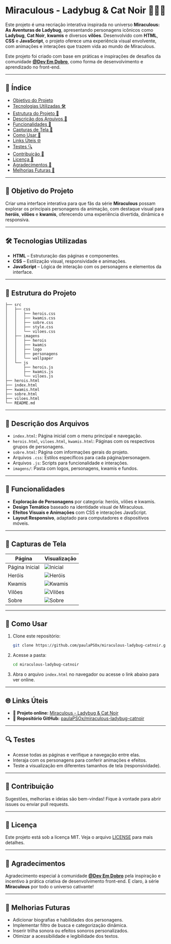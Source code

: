 # Miraculous - Ladybug & Cat Noir 🐞✨🐱

Este projeto é uma recriação interativa inspirada no universo **Miraculous: As Aventuras de Ladybug**, apresentando personagens icônicos como **Ladybug**, **Cat Noir**, **kwamis** e diversos **vilões**. Desenvolvido com **HTML**, **CSS** e **JavaScript**, o projeto oferece uma experiência visual envolvente, com animações e interações que trazem vida ao mundo de Miraculous.

Este projeto foi criado com base em práticas e inspirações de desafios da comunidade **[@Dev Em Dobro](https://github.com/devemdobro)**, como forma de desenvolvimento e aprendizado no front-end.

---

## 📌 Índice

* [Objetivo do Projeto](#objetivo-do-projeto-)
* [Tecnologias Utilizadas 🛠️](#tecnologias-utilizadas-)
* [Estrutura do Projeto 📂](#estrutura-do-projeto-)
* [Descrição dos Arquivos 📄](#descrição-dos-arquivos-)
* [Funcionalidades 🌟](#funcionalidades-)
* [Capturas de Tela 🎨](#capturas-de-tela-)
* [Como Usar 🚀](#como-usar-)
* [Links Úteis 🌐](#links-úteis-)
* [Testes 🔍](#testes-)
* [Contribuição 🤝](#contribuição-)
* [Licença 📜](#licença-)
* [Agradecimentos 🙏](#agradecimentos-)
* [Melhorias Futuras 🚧](#melhorias-futuras-)

---

## 🎯 Objetivo do Projeto

Criar uma interface interativa para que fãs da série **Miraculous** possam explorar os principais personagens da animação, com destaque visual para **heróis**, **vilões** e **kwamis**, oferecendo uma experiência divertida, dinâmica e responsiva.

---

## 🛠️ Tecnologias Utilizadas

* **HTML** – Estruturação das páginas e componentes.
* **CSS** – Estilização visual, responsividade e animações.
* **JavaScript** – Lógica de interação com os personagens e elementos da interface.

---

## 📂 Estrutura do Projeto

```
├── src
│   ├── css
│   │   ├── herois.css
│   │   ├── kwamis.css
│   │   ├── sobre.css
│   │   ├── style.css
│   │   └── viloes.css
│   ├── imagens
│   │   ├── herois
│   │   ├── kwamis
│   │   ├── logo
│   │   ├── personagens
│   │   └── wallpaper
│   └── js
│       ├── herois.js
│       ├── kwamis.js
│       └── viloes.js
├── herois.html
├── index.html
├── kwamis.html
├── sobre.html
├── viloes.html
└── README.md
```

---

## 📄 Descrição dos Arquivos

* `index.html`: Página inicial com o menu principal e navegação.
* `herois.html`, `viloes.html`, `kwamis.html`: Páginas com os respectivos grupos de personagens.
* `sobre.html`: Página com informações gerais do projeto.
* Arquivos `.css`: Estilos específicos para cada página/personagem.
* Arquivos `.js`: Scripts para funcionalidade e interações.
* `imagens/`: Pasta com logos, personagens, kwamis e fundos.

---

## 🌟 Funcionalidades

* **Exploração de Personagens** por categoria: heróis, vilões e kwamis.
* **Design Temático** baseado na identidade visual de Miraculous.
* **Efeitos Visuais e Animações** com CSS e interações JavaScript.
* **Layout Responsivo**, adaptado para computadores e dispositivos móveis.

---

## 🎨 Capturas de Tela

| Página         | Visualização                                                 |
| -------------- | ------------------------------------------------------------ |
| Página Inicial | ![Inicial](imagens-projeto/paulapsox-miraculous-ft\(1\).png) |
| Heróis         | ![Heróis](imagens-projeto/paulapsox-miraculous-ft\(2\).png)  |
| Kwamis         | ![Kwamis](imagens-projeto/paulapsox-miraculous-ft\(3\).png)  |
| Vilões         | ![Vilões](imagens-projeto/paulapsox-miraculous-ft\(4\).png)  |
| Sobre          | ![Sobre](imagens-projeto/paulapsox-miraculous-ft\(5\).png)   |

---

## 🚀 Como Usar

1. Clone este repositório:

   ```bash
   git clone https://github.com/paulaPSOx/miraculous-ladybug-catnoir.git
   ```
2. Acesse a pasta:

   ```bash
   cd miraculous-ladybug-catnoir
   ```
3. Abra o arquivo `index.html` no navegador ou acesse o link abaixo para ver online.

---

## 🌐 Links Úteis

* 🔗 **Projeto online:** [Miraculous - Ladybug & Cat Noir](https://paulapsox.github.io/miraculous-ladybug-catnoir/)
* 📁 **Repositório GitHub:** [paulaPSOx/miraculous-ladybug-catnoir](https://github.com/paulaPSOx/miraculous-ladybug-catnoir)

---

## 🔍 Testes

* Acesse todas as páginas e verifique a navegação entre elas.
* Interaja com os personagens para conferir animações e efeitos.
* Teste a visualização em diferentes tamanhos de tela (responsividade).

---

## 🤝 Contribuição

Sugestões, melhorias e ideias são bem-vindas! Fique à vontade para abrir issues ou enviar pull requests.

---

## 📜 Licença

Este projeto está sob a licença MIT. Veja o arquivo [LICENSE](LICENSE) para mais detalhes.

---

## 🙏 Agradecimentos

Agradecimento especial à comunidade **[@Dev Em Dobro](https://github.com/devemdobro)** pela inspiração e incentivo à prática criativa de desenvolvimento front-end. E claro, à série **Miraculous** por todo o universo cativante!

---

## 🚧 Melhorias Futuras

* Adicionar biografias e habilidades dos personagens.
* Implementar filtro de busca e categorização dinâmica.
* Inserir trilha sonora ou efeitos sonoros personalizados.
* Otimizar a acessibilidade e legibilidade dos textos.
